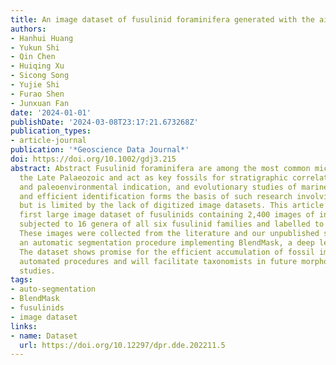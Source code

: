 ```yaml
---
title: An image dataset of fusulinid foraminifera generated with the aid of deep learning
authors:
- Hanhui Huang
- Yukun Shi
- Qin Chen
- Huiqing Xu
- Sicong Song
- Yujie Shi
- Furao Shen
- Junxuan Fan
date: '2024-01-01'
publishDate: '2024-03-08T23:17:21.673268Z'
publication_types:
- article-journal
publication: '*Geoscience Data Journal*'
doi: https://doi.org/10.1002/gdj3.215
abstract: Abstract Fusulinid foraminifera are among the most common microfossils of
  the Late Palaeozoic and act as key fossils for stratigraphic correlation, paleogeographic
  and paleoenvironmental indication, and evolutionary studies of marine life. Accurate
  and efficient identification forms the basis of such research involving fusulinids
  but is limited by the lack of digitized image datasets. This article presents the
  first large image dataset of fusulinids containing 2,400 images of individual samples
  subjected to 16 genera of all six fusulinid families and labelled to species level.
  These images were collected from the literature and our unpublished samples through
  an automatic segmentation procedure implementing BlendMask, a deep learning model.
  The dataset shows promise for the efficient accumulation of fossil images through
  automated procedures and will facilitate taxonomists in future morphologic and systematic
  studies.
tags:
- auto-segmentation
- BlendMask
- fusulinids
- image dataset
links:
- name: Dataset
  url: https://doi.org/10.12297/dpr.dde.202211.5
---
```

